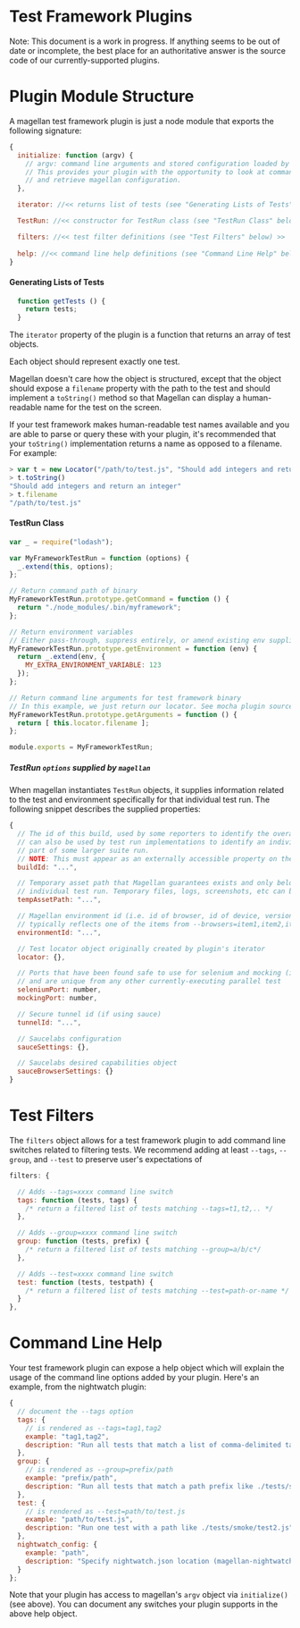Test Framework Plugins
======================

Note: This document is a work in progress. If anything seems to be out of date or incomplete,
the best place for an authoritative answer is the source code of our currently-supported plugins.

Plugin Module Structure
=======================

A magellan test framework plugin is just a node module that exports the following signature:

```javascript
{
  initialize: function (argv) {
    // argv: command line arguments and stored configuration loaded by magellan
    // This provides your plugin with the opportunity to look at command line arguments
    // and retrieve magellan configuration.
  },

  iterator: //<< returns list of tests (see "Generating Lists of Tests" below) >>

  TestRun: //<< constructor for TestRun class (see "TestRun Class" below) >>

  filters: //<< test filter definitions (see "Test Filters" below) >>
  
  help: //<< command line help definitions (see "Command Line Help" below) >>
}
```

#### Generating Lists of Tests

```javascript
  function getTests () {
    return tests;
  }
```

The `iterator` property of the plugin is a function that returns an array of test objects.

Each object should represent exactly one test.

Magellan doesn't care how the object is structured, except that the object should expose a `filename` 
property with the path to the test and should implement a `toString()` method so that Magellan can 
display a human-readable name for the test on the screen.

If your test framework makes human-readable test names available and you are able to parse or query
these with your plugin, it's recommended that your `toString()` implementation returns a name as
opposed to a filename. For example:

```javascript
> var t = new Locator("/path/to/test.js", "Should add integers and return an integer");
> t.toString()
"Should add integers and return an integer"
> t.filename
"/path/to/test.js"
```

#### TestRun Class

```javascript
var _ = require("lodash");

var MyFrameworkTestRun = function (options) {
  _.extend(this, options);
};

// Return command path of binary
MyFrameworkTestRun.prototype.getCommand = function () {
  return "./node_modules/.bin/myframework";
};

// Return environment variables
// Either pass-through, suppress entirely, or amend existing env supplied from magellan process
MyFrameworkTestRun.prototype.getEnvironment = function (env) {
  return _.extend(env, {
    MY_EXTRA_ENVIRONMENT_VARIABLE: 123
  });
};

// Return command line arguments for test framework binary
// In this example, we just return our locator. See mocha plugin source for a more advanced example
MyFrameworkTestRun.prototype.getArguments = function () {
  return [ this.locator.filename ];
};

module.exports = MyFrameworkTestRun;
```

##### TestRun `options` supplied by `magellan`

When magellan instantiates `TestRun` objects, it supplies information related to the test and
environment specifically for that individual test run. The following snippet describes the supplied
properties:

```javascript
{
  // The id of this build, used by some reporters to identify the overall suite run. This
  // can also be used by test run implementations to identify an individual suite run as
  // part of some larger suite run.
  // NOTE: This must appear as an externally accessible property on the TestRun instance
  buildId: "...",

  // Temporary asset path that Magellan guarantees exists and only belongs to this
  // individual test run. Temporary files, logs, screenshots, etc can be put here.
  tempAssetPath: "...",

  // Magellan environment id (i.e. id of browser, id of device, version, etc.),
  // typically reflects one of the items from --browsers=item1,item2,item3 options
  environmentId: "...",

  // Test locator object originally created by plugin's iterator
  locator: {},

  // Ports that have been found safe to use for selenium and mocking (if needed)
  // and are unique from any other currently-executing parallel test
  seleniumPort: number,
  mockingPort: number,

  // Secure tunnel id (if using sauce)
  tunnelId: "...",

  // Saucelabs configuration
  sauceSettings: {},

  // Saucelabs desired capabilities object
  sauceBrowserSettings: {}
}
```

Test Filters
============

The `filters` object allows for a test framework plugin to add command line switches related to filtering tests.
We recommend adding at least `--tags`, `--group`, and `--test` to preserve user's expectations of 

```javascript
filters: {

  // Adds --tags=xxxx command line switch
  tags: function (tests, tags) {
    /* return a filtered list of tests matching --tags=t1,t2,.. */
  },

  // Adds --group=xxxx command line switch
  group: function (tests, prefix) {
    /* return a filtered list of tests matching --group=a/b/c*/
  },

  // Adds --test=xxxx command line switch
  test: function (tests, testpath) {
    /* return a filtered list of tests matching --test=path-or-name */
  }
},
```

Command Line Help
=================

Your test framework plugin can expose a help object which will explain the usage of the command line options
added by your plugin. Here's an example, from the nightwatch plugin:

```javascript
{
  // document the --tags option
  tags: {
    // is rendered as --tags=tag1,tag2
    example: "tag1,tag2",
    description: "Run all tests that match a list of comma-delimited tags (eg: tag1,tag2)"
  },
  group: {
    // is rendered as --group=prefix/path
    example: "prefix/path",
    description: "Run all tests that match a path prefix like ./tests/smoke"
  },
  test: {
    // is rendered as --test=path/to/test.js
    example: "path/to/test.js",
    description: "Run one test with a path like ./tests/smoke/test2.js"
  },
  nightwatch_config: {
    example: "path",
    description: "Specify nightwatch.json location (magellan-nightwatch)"
  }
};
```

Note that your plugin has access to magellan's `argv` object via `initialize()` (see above). You can
document any switches your plugin supports in the above help object.
